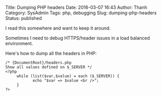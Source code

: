 Title: Dumping PHP headers
Date: 2016-03-07 16:43
Author: Thanh
Category: SysAdmin
Tags: php, debugging
Slug: dumping-php-headers
Status: published

I read this somewhere and want to keep it around.

Sometimes I need to debug HTTPS/header issues in a load balanced environment.

Here's how to dump all the headers in PHP:

	/* {DocumentRoot}/headers.php
	Show all values defined on $_SERVER */
	<?php
		 while (list($var,$value) = each ($_SERVER)) {
				echo "$var => $value <br />";
		 }
	?>
